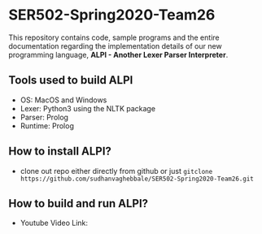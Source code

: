 # SER502-Spring2020-Team26
This repository contains code, sample programs and the entire documentation regarding the implementation details of our new programming language, **ALPI - Another Lexer Parser Interpreter**.

## Tools used to build ALPI
* OS: MacOS and Windows
* Lexer: Python3 using the NLTK package
* Parser: Prolog
* Runtime: Prolog

## How to install ALPI?
* clone out repo either directly from github or just `gitclone https://github.com/sudhanvaghebbale/SER502-Spring2020-Team26.git ` 

## How to build and run ALPI?


* Youtube Video Link: 
